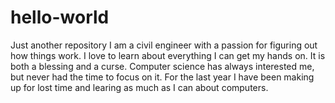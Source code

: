 # hello-world
Just another repository
I am a civil engineer with a passion for figuring out how things work. I love to learn about everything I can get my hands on. It is both a blessing and a curse. Computer science has always interested me, but never had the time to focus on it. For the last year I have been making up for lost time and learing as much as I can about computers.
